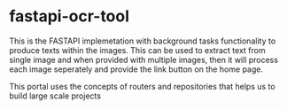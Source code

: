 # fastapi-ocr-tool

This is the FASTAPI implemetation with background tasks functionality to produce texts within the images. This can be used to extract text from single image and when provided with multiple images, then it will process each image seperately and provide the link button on the home page.

This portal uses the concepts of routers and repositories that helps us to build large scale projects 
